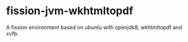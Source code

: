 # fission-jvm-wkhtmltopdf
A fission environment based on ubuntu with openjdk8, wkhtmltopdf and xvfb.
